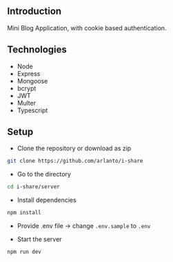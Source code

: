 ## Introduction

Mini Blog Application, with cookie based authentication.

## Technologies

- Node
- Express
- Mongoose
- bcrypt
- JWT
- Multer
- Typescript

## Setup

- Clone the repository or download as zip

```bash
git clone https://github.com/arlanto/i-share
```

- Go to the directory
```bash
cd i-share/server
```

- Install dependencies
```bash
npm install
```

- Provide .env file -> change `.env.sample` to `.env`

- Start the server
```bash
npm run dev
```
